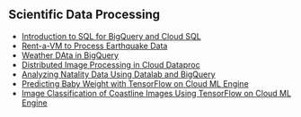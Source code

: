 ## Scientific Data Processing
* [Introduction to SQL for BigQuery and Cloud SQL]() 
* [Rent-a-VM to Process Earthquake Data]() 
* [Weather DAta in BigQuery]() 
* [Distributed Image Processing in Cloud Dataproc]()
* [Analyzing Natality Data Using Datalab and BigQuery]() 
* [Predicting Baby Weight with TensorFlow on Cloud ML Engine]() 
* [Image Classification of Coastline Images Using TensorFlow on Cloud ML Engine]()
